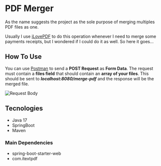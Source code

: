 # PDF Merger
As the name suggests the project as the sole purpose of merging multiples PDF files as one. 

Usually I use [iLovePDF](https://www.ilovepdf.com/pt) to do this operation whenever I need to merge some payments receipts, but I wondered if I could do it as well. So here it goes...

## How To Use
You can use [Postman](https://www.postman.com/) to send a **POST Request** as **Form Data**. The request must contain a **files field** that should contain an **array of your files**. This should be sent to ***localhost:8080/merge-pdf*** and the response will be the merged file.

![Request Body]()

## Tecnologies 
- Java 17
- SpringBoot 
- Maven

### Main Dependencies 
- spring-boot-starter-web
- com.itextpdf

